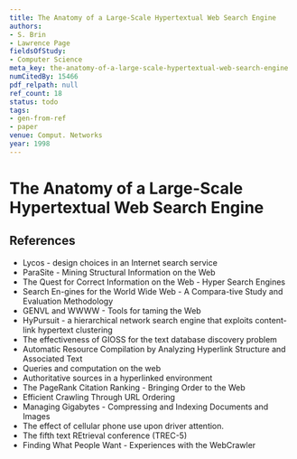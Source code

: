 ```yaml
---
title: The Anatomy of a Large-Scale Hypertextual Web Search Engine
authors:
- S. Brin
- Lawrence Page
fieldsOfStudy:
- Computer Science
meta_key: the-anatomy-of-a-large-scale-hypertextual-web-search-engine
numCitedBy: 15466
pdf_relpath: null
ref_count: 18
status: todo
tags:
- gen-from-ref
- paper
venue: Comput. Networks
year: 1998
---
```


# The Anatomy of a Large-Scale Hypertextual Web Search Engine

## References

- Lycos - design choices in an Internet search service
- ParaSite - Mining Structural Information on the Web
- The Quest for Correct Information on the Web - Hyper Search Engines
- Search En-gines for the World Wide Web - A Compara-tive Study and Evaluation Methodology
- GENVL and WWWW - Tools for taming the Web
- HyPursuit - a hierarchical network search engine that exploits content-link hypertext clustering
- The effectiveness of GIOSS for the text database discovery problem
- Automatic Resource Compilation by Analyzing Hyperlink Structure and Associated Text
- Queries and computation on the web
- Authoritative sources in a hyperlinked environment
- The PageRank Citation Ranking - Bringing Order to the Web
- Efficient Crawling Through URL Ordering
- Managing Gigabytes - Compressing and Indexing Documents and Images
- The effect of cellular phone use upon driver attention.
- The fifth text REtrieval conference (TREC-5)
- Finding What People Want - Experiences with the WebCrawler
